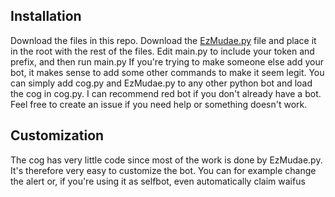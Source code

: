 ## Installation
Download the files in this repo. Download the [EzMudae.py](https://github.com/Znunu/EzMudae/blob/master/EzMudae.py) file and place it in the root with the rest of the files. 
Edit main.py to include your token and prefix, and then run main.py
If you're trying to make someone else add your bot, it makes sense to add some other commands to make it seem legit.
You can simply add cog.py and EzMudae.py to any other python bot and load the cog in cog.py.
I can recommend red bot if you don't already have a bot.
Feel free to create an issue if you need help or something doesn't work.

## Customization
The cog has very little code since most of the work is done by EzMudae.py.
It's therefore very easy to customize the bot.
You can for example change the alert or, if you're using it as selfbot, even automatically claim waifus
